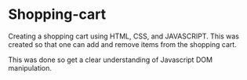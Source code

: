 # Shopping-cart

Creating a shopping cart using HTML, CSS, and JAVASCRIPT. This was created so that one can add and remove items from the shopping cart.

This was done so get a clear understanding of Javascript DOM manipulation.

